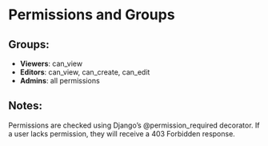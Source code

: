 # Permissions and Groups

## Groups:
- **Viewers**: can_view
- **Editors**: can_view, can_create, can_edit
- **Admins**: all permissions

## Notes:
Permissions are checked using Django’s @permission_required decorator. 
If a user lacks permission, they will receive a 403 Forbidden response.